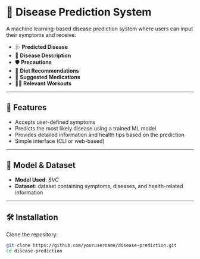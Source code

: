 # 🧠 Disease Prediction System

A machine learning-based disease prediction system where users can input their symptoms and receive:

- 🩺 **Predicted Disease**
- 📖 **Disease Description**
- 🛡️ **Precautions**
- 🥗 **Diet Recommendations**
- 💊 **Suggested Medications**
- 🏃‍♀️ **Relevant Workouts**

---

## 🚀 Features

- Accepts user-defined symptoms
- Predicts the most likely disease using a trained ML model
- Provides detailed information and health tips based on the prediction
- Simple interface (CLI or web-based)

---

## 🧬 Model & Dataset

- **Model Used**: *SVC*
- **Dataset**: dataset containing symptoms, diseases, and health-related information

---


## 🛠️ Installation

Clone the repository:

```bash
git clone https://github.com/yourusername/disease-prediction.git
cd disease-prediction

